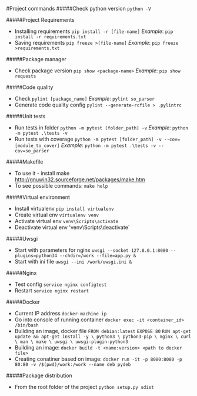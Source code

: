 #Project commands
#####Check python version
`python -V`

#####Project Requirements
* Installing requirements `pip install -r [file-name]`
*Example*: `pip install -r requirements.txt`
* Saving requirements  `pip freeze >[file-name]`
*Example*: `pip freeze >requirements.txt`

#####Package manager
* Check package version `pip show <package-name>`
*Example*: `pip show requests`

#####Code quality 
* Check `pylint [package_name]`
*Example*: `pylint so_parser`
* Generate code quality config `pylint --generate-rcfile > .pylintrc`

#####Unit tests
* Run tests in folder `python -m pytest [folder_path] -v`
*Example*: `python -m pytest .\tests -v`
* Run tests with coverage `python -m pytest [folder_path] -v --cov=[module_to_cover]`
*Example*: `python -m pytest .\tests -v --cov=so_parser`

#####Makefile
* To use it - install make http://gnuwin32.sourceforge.net/packages/make.htm
* To see possible commands: `make help`

#####Virtual environment
* Install virtualenv `pip install virtualenv`
* Create virtual env `virtualenv venv`
* Activate virtual env `venv\Scripts\activate`
* Deactivate virtual env 'venv\Scripts\deactivate`

#####Uwsgi
* Start with parameters for nginx `uwsgi --socket 127.0.0.1:8080 --plugins=python34 --chdir=/work --file=app.py &`
* Start with ini file `uwsgi --ini /work/uwsgi.ini &`

#####Nginx
* Test config `service nginx configtest`
* Restart `service nginx restart`

#####Docker
* Current IP address `docker-machine ip`
* Go into console of running container `docker exec -it <container_id> /bin/bash`
* Building an image, docker file 
`FROM debian:latest`
`EXPOSE 80`
`RUN apt-get update && apt-get install -y \
        python3 \
        python3-pip \
        nginx \
		curl \
		man \
		make \
		uwsgi \
		uwsgi-plugin-python3`
* Building an image: `docker build -t <name:version> <path to docker file>`
* Creating conatiner based on image: `docker run -it -p 8080:8080 -p 80:80 -v /$(pwd)/work:/work --name deb pydeb`

#####Package distribution
* From the root folder of the project `python setup.py sdist`

